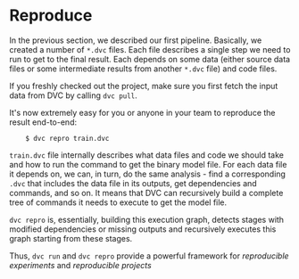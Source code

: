 # Reproduce

In the previous section, we described our first pipeline. Basically, we created
a number of `*.dvc` files. Each file describes a single step we need to run to
get to the final result. Each depends on some data (either source data files or
some intermediate results from another `*.dvc` file) and code files.

If you freshly checked out the project, make sure you first fetch the input data
from DVC by calling `dvc pull`.

It's now extremely easy for you or anyone in your team to reproduce the result
end-to-end:

```dvc
    $ dvc repro train.dvc
```

`train.dvc` file internally describes what data files and code we should take
and how to run the command to get the binary model file. For each data file it
depends on, we can, in turn, do the same analysis - find a corresponding `.dvc`
that includes the data file in its outputs, get dependencies and commands, and
so on. It means that DVC can recursively build a complete tree of commands it
needs to execute to get the model file.

`dvc repro` is, essentially, building this execution graph, detects stages with
modified dependencies or missing outputs and recursively executes this graph
starting from these stages.

Thus, `dvc run` and `dvc repro` provide a powerful framework for *reproducible
experiments* and *reproducible projects*
